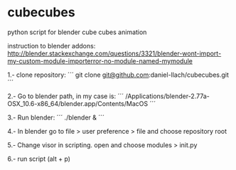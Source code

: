# cubecubes
python script for blender cube cubes animation

instruction to blender addons: http://blender.stackexchange.com/questions/3321/blender-wont-import-my-custom-module-importerror-no-module-named-mymodule

1.- clone repository:
´´´
git clone git@github.com:daniel-llach/cubecubes.git
´´´

2.- Go to blender path, in my case is:
´´´
/Applications/blender-2.77a-OSX_10.6-x86_64/blender.app/Contents/MacOS
´´´

3.- Run blender:
´´´
./blender &
´´´

4.- In blender go to file > user preference > file
and choose repository root

5.- Change visor in scripting.
open and choose modules > init.py

6.- run script (alt + p)
